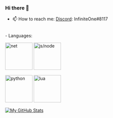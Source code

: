 ### Hi there 👋

<!--
**InfinitePossibilities/InfinitePossibilities** is a ✨ _special_ ✨ repository because its `README.md` (this file) appears on your GitHub profile.

Here are some ideas to get you started:

- 🔭 I’m currently working on ...
- 🌱 I’m currently learning ...
- 👯 I’m looking to collaborate on ...
- 🤔 I’m looking for help with ...
- 💬 Ask me about ...
- 📫 How to reach me: ...
- 😄 Pronouns: ...
- ⚡ Fun fact: ...
-->

- 📫 How to reach me: [Discord](https://discordapp.com/users/175390734608891905): InfiniteOne#8117
<br />
- Languages:
<p float="left">
  <img alt ="net" width="88px" src="https://cdn.cdnlogo.com/logos/d/95/dotnet.svg" />
  <img alt ="js/node" width="88px" src="https://cdn.cdnlogo.com/logos/n/94/nodejs-icon.svg" />
</p>
<p float="left">
  <img alt ="python" width="88px" src="https://cdn.cdnlogo.com/logos/p/3/python.svg" />
  <img alt ="lua" width="88px" src="https://cdn.cdnlogo.com/logos/l/50/lua.svg" />
</p>


[![My GitHub Stats](https://github-readme-stats.vercel.app/api/?username=InfinitePossibilities&count_private=true&theme=tokyonight&showicons=true)]()

